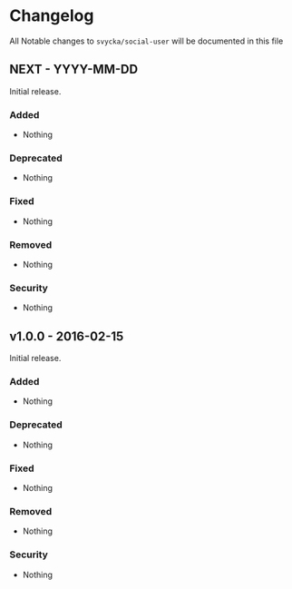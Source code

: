 # Changelog

All Notable changes to `svycka/social-user` will be documented in this file

## NEXT - YYYY-MM-DD

Initial release.

### Added
- Nothing

### Deprecated
- Nothing

### Fixed
- Nothing

### Removed
- Nothing

### Security
- Nothing

## v1.0.0 - 2016-02-15

Initial release.

### Added
- Nothing

### Deprecated
- Nothing

### Fixed
- Nothing

### Removed
- Nothing

### Security
- Nothing
